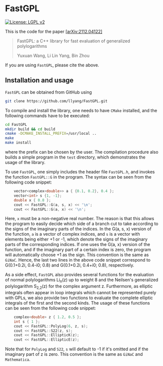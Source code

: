 # FastGPL

[![License: LGPL v2](https://img.shields.io/badge/License-LGPLv2-blue.svg)](https://github.com/llyang/FastGPL/blob/main/LICENSE)

This is the code for the paper [[arXiv:2112.04122]](https://arxiv.org/abs/2112.04122)
>  FastGPL: a C++ library for fast evaluation of generalized polylogarithms
>
>  Yuxuan Wang, Li Lin Yang, Bin Zhou

If you are using `FastGPL`, please cite the above.

## Installation and usage

`FastGPL` can be obtained from GitHub using
```bash
git clone https://github.com/llyang/FastGPL.git
```
To compile and install the library, one needs to have `CMake` installed, and the following commands have to be executed:
```bash
cd FastGPL
mkdir build && cd build
cmake -DCMAKE_INSTALL_PREFIX=/usr/local ..
make
make install
```
where the prefix can be chosen by the user. The compilation procedure also builds a simple program in the `test` directory, which demonstrates the usage of the library.

To use `FastGPL`, one simply includes the header file `FastGPL.h`, and invokes the function `FastGPL::G` in the program. The syntax can be seen from the following code snippet:

```C++
    vector<complex<double>> a { {0.1, 0.2}, 0.4 };
    vector<int> s {1, -1};
    double x { 0.8 };
    cout << FastGPL::G(a, s, x) << '\n';
    cout << FastGPL::G(a, x) << '\n';
```

Here, `x` must be a non-negative real number. The reason is that this allows the program to easily decide which side of a branch cut to take according to the signs of the imaginary parts of the indices. In the G(a, s, x)  version of the function, `a` is a vector of complex indices, and `s` is a vector with elements being either +1 or -1, which denote the signs of the imaginary parts of the corresponding indices. If one uses the G(a, x) version of the function, and if the imaginary part of a certain index is zero, the program will automatically choose +1 as the sign. This convention is the same as `GiNaC`. Hence, the last two lines in the above code snippet correspond to G(0.1+0.2i, 0.4-i0; 0.8) and G(0.1+0.2i, 0.4+i0; 0.8), respectively.

As a side effect, `FastGPL` also provides several functions for the evaluation of normal polylogarithms Li<sub>n</sub>(z) up to weight 8 and the Neilsen's generalized polylogarithm S<sub>2,2</sub>(z) for the complex argument z. Furthermore, as elliptic integrals often appear in loop integrals which cannot be represented purely with GPLs, we also provide two functions to evaluate the complete elliptic integrals of the first and the second kinds. The usage of these functions can be seen from the following code snippet:
```C++
    complex<double> z { 1.2, 0.5 };
    int s { 1 };
    cout << FastGPL::PolyLog(6, z, s);
    cout << FastGPL::S22(z, s);
    cout << FastGPL::EllipticK(z);
    cout << FastGPL::EllipticE(z);
```
Note that for `PolyLog` and `S22`, `s` will default to -1 if it's omitted and if the imaginary part of z is zero. This convention is the same as `GiNaC` and `Mathematica`.

